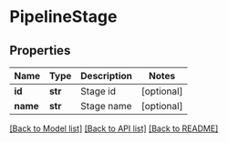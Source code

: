 # PipelineStage

## Properties
Name | Type | Description | Notes
------------ | ------------- | ------------- | -------------
**id** | **str** | Stage id | [optional] 
**name** | **str** | Stage name | [optional] 

[[Back to Model list]](../README.md#documentation-for-models) [[Back to API list]](../README.md#documentation-for-api-endpoints) [[Back to README]](../README.md)


